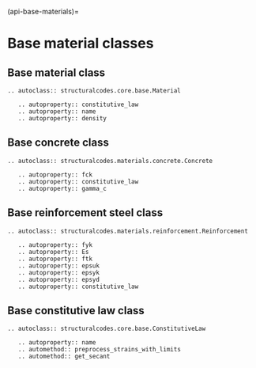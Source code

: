 (api-base-materials)=
# Base material classes

## Base material class

```{eval-rst}
.. autoclass:: structuralcodes.core.base.Material

   .. autoproperty:: constitutive_law
   .. autoproperty:: name
   .. autoproperty:: density
```

## Base concrete class

```{eval-rst}
.. autoclass:: structuralcodes.materials.concrete.Concrete

   .. autoproperty:: fck
   .. autoproperty:: constitutive_law
   .. autoproperty:: gamma_c
```

## Base reinforcement steel class

```{eval-rst}
.. autoclass:: structuralcodes.materials.reinforcement.Reinforcement

   .. autoproperty:: fyk
   .. autoproperty:: Es
   .. autoproperty:: ftk
   .. autoproperty:: epsuk
   .. autoproperty:: epsyk
   .. autoproperty:: epsyd
   .. autoproperty:: constitutive_law
```

## Base constitutive law class

```{eval-rst}
.. autoclass:: structuralcodes.core.base.ConstitutiveLaw

   .. autoproperty:: name
   .. automethod:: preprocess_strains_with_limits
   .. automethod:: get_secant
```